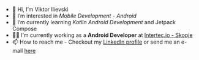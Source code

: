 - 👋 Hi, I’m Viktor Ilievski
- 👀 I’m interested in *Mobile Development - Android*
- 🌱 I’m currently learning *Kotlin Android Development* and Jetpack Compose
- 👨‍💻 I’m currently working as a **Android Developer** at [Intertec.io - Skopje](https://www.intertec.io/)
- 📫 How to reach me - Checkout my [LinkedIn profile](https://www.linkedin.com/in/ilievskiviktor/) or send me an e-mail [here](mailto:ilievskiviktor98@gmail.com)

<!---
viktorilievski/viktorilievski is a ✨ special ✨ repository because its `README.md` (this file) appears on your GitHub profile.
You can click the Preview link to take a look at your changes.
--->
